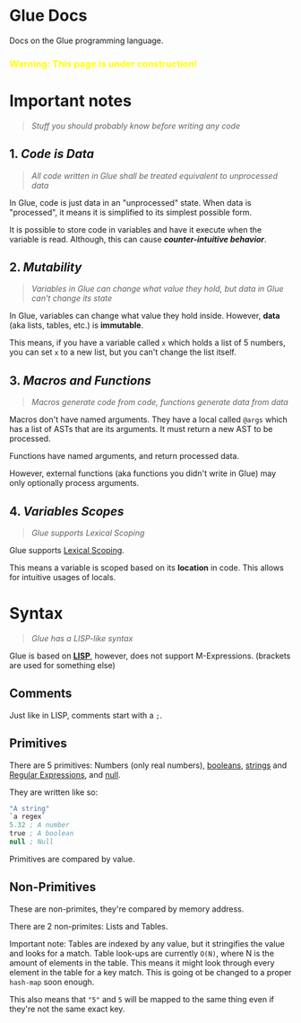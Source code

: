 # Glue Docs

Docs on the Glue programming language.

<strong>
  <h3 style="color: yellow;">Warning: This page is under construction!</h3>  
</strong>

# Important notes

> _Stuff you should probably know before writing any code_

## 1. _Code is Data_

> _All code written in Glue shall be treated equivalent to unprocessed data_

In Glue, code is just data in an "unprocessed" state. When data is "processed", it means it is simplified to its simplest possible form.

It is possible to store code in variables and have it execute when the variable is read. Although, this can cause **_counter-intuitive behavior_**.

## 2. _Mutability_

> _Variables in Glue can change what value they hold, but data in Glue can't change its state_

In Glue, variables can change what value they hold inside. However, **data** (aka lists, tables, etc.) is **immutable**.

This means, if you have a variable called `x` which holds a list of 5 numbers, you can set `x` to a new list, but you can't change the list itself.

## 3. _Macros and Functions_

> _Macros generate code from code, functions generate data from data_

Macros don't have named arguments. They have a local called `@args` which has a list of ASTs that are its arguments. It must return a new AST to be processed.

Functions have named arguments, and return processed data.

However, external functions (aka functions you didn't write in Glue) may only optionally process arguments.

## 4. _Variables Scopes_

> _Glue supports Lexical Scoping_

Glue supports <a href="https://en.wikipedia.org/wiki/Scope_(computer_science)#Lexical_scope">Lexical Scoping</a>.

This means a variable is scoped based on its **location** in code. This allows for intuitive usages of locals.

# Syntax

> _Glue has a LISP-like syntax_

Glue is based on **<a href="https://en.wikipedia.org/wiki/Lisp_(programming_language)">LISP</a>**, however, does not support M-Expressions. (brackets are used for something else)

## Comments

Just like in LISP, comments start with a `;`.

## Primitives

There are 5 primitives: Numbers (only real numbers), <a href="https://en.wikipedia.org/wiki/Boolean_data_type">booleans</a>, <a href="https://en.wikipedia.org/wiki/String_(computer_science)">strings</a> and <a href="https://en.wikipedia.org/wiki/Regular_expression">Regular Expressions</a>, and <a href="https://en.wikipedia.org/wiki/Null_pointer">null</a>.

They are written like so:

```lisp
"A string"
`a regex`
5.32 ; A number
true ; A boolean
null ; Null
```

Primitives are compared by value.

## Non-Primitives

These are non-primites, they're compared by memory address.

There are 2 non-primites: Lists and Tables.

Important note: Tables are indexed by any value, but it stringifies the value and looks for a match. Table look-ups are currently `O(N)`, where N is the amount of elements in the table. This means it might look through every element in the table for a key match. This is going ot be changed to a proper `hash-map` soon enough.

This also means that `"5"` and `5` will be mapped to the same thing even if they're not the same exact key.
